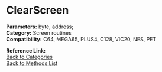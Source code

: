 # ClearScreen

**Parameters:** byte, address;  
**Category:** Screen routines  
**Compatibility:** C64, MEGA65, PLUS4, C128, VIC20, NES, PET  

**Reference Link:**  
[Back to Categories](../categories/screen_routines.md)  
[Back to Methods List](../../SUMMARY.md)
